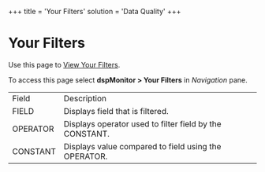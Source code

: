 +++
title = 'Your Filters'
solution = 'Data Quality'
+++

# Your Filters

<div class="use">

Use this page to [View Your
Filters](../Use_Cases/View_Your_Filters.htm).

</div>

To access this page select **dspMonitor \> Your Filters**
in *Navigation* pane.

|          |                                                         |
| -------- | ------------------------------------------------------- |
| Field    | Description                                             |
| FIELD    | Displays field that is filtered.                        |
| OPERATOR | Displays operator used to filter field by the CONSTANT. |
| CONSTANT | Displays value compared to field using the OPERATOR.    |
